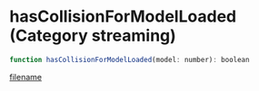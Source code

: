 # hasCollisionForModelLoaded (Category streaming)

```js
function hasCollisionForModelLoaded(model: number): boolean
```

[filename](hasCollisionForModelLoaded_m.md ':include')